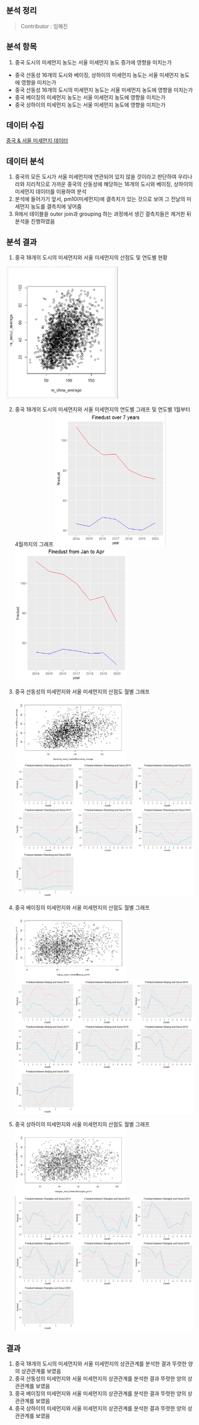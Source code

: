 분석 정리
------------------
> Contributor : 임혜진

분석 항목
-------------------
1. 중국 도시의 미세먼지 농도는 서울 미세먼지 농도 증가에 영향을 미치는가
  * 중국 산동성 16개의 도시와 베이징, 상하이의 미세먼지 농도는 서울 미세먼지 농도에 영향을 미치는가
  * 중국 산동성 16개의 도시의 미세먼지 농도는 서울 미세먼지 농도에 영향을 미치는가
  * 중국 베이징의 미세먼지 농도는 서울 미세먼지 농도에 영향을 미치는가
  * 중국 상하이의 미세먼지 농도는 서울 미세먼지 농도에 영향을 미치는가

데이터 수집
--------------------
[중국 & 서울 미세먼지 데이터](https://aqicn.org/data-platform/register/kr/)

데이터 분석
--------------------
1. 중국의 모든 도시가 서울 미세먼지에 연관되어 있지 않을 것이라고 판단하여 우리나라와 지리적으로 가까운 중국의 산동성에 해당하는 16개의 도시와 베이징, 상하이의 미세먼지 데이터를 이용하여 분석
2. 분석에 들어가기 앞서, pm10(미세먼지)에 결측치가 있는 것으로 보여 그 전날의 미세먼지 농도를 결측치에 넣어줌
3. R에서 테이블을 outer join과 grouping 하는 과정에서 생긴 결측치들은 제거한 뒤 분석을 진행하였음

분석 결과
---------------------
1. 중국 18개의 도시의 미세먼지와 서울 미세먼지의 산점도 및 연도별 현황
<img src="./screenshot/correlation graph between china and korea.png" width="300"> 

2. 중국 18개의 도시의 미세먼지와 서울 미세먼지의 연도별 그래프 및 연도별 1월부터 4월까지의 그래프
<img src="./screenshot/graph over 7 years.PNG" width="300"> <img src="./screenshot/graph from jan to apr.PNG" width="300" height = "359">

3. 중국 산동성의 미세먼지와 서울 미세먼지의 산점도 월별 그래프
<img src="./screenshot/correlation graph between shandong and seoul.PNG" width="300"> <img src="./screenshot/graph between shandong and seoul.PNG">

3. 중국 베이징의 미세먼지와 서울 미세먼지의 산점도 월별 그래프
<img src="./screenshot/correlation graph between beijing and seoul.PNG" width="300"> <img src="./screenshot/graph between beijing and seoul.PNG">

3. 중국 상하이의 미세먼지와 서울 미세먼지의 산점도 월별 그래프
<img src="./screenshot/correlation graph between shanghai and seoul.PNG" width="300"> <img src="./screenshot/graph between shanghai and seoul.PNG">


결과
------------------------
1. 중국 18개의 도시의 미세먼지와 서울 미세먼지의 상관관계를 분석한 결과 뚜렷한 양의 상관관계를 보였음
2. 중국 산동성의 미세먼지와 서울 미세먼지의 상관관계를 분석한 결과 뚜렷한 양의 상관관계를 보였음
3. 중국 베이징의 미세먼지와 서울 미세먼지의 상관관계를 분석한 결과 뚜렷한 양의 상관관계를 보였음
4. 중국 상하이의 미세먼지와 서울 미세먼지의 상관관계를 분석한 결과 뚜렷한 양의 상관관계를 보였음
